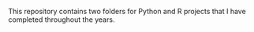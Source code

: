 This repository contains two folders for Python and R
projects that I have completed throughout the years. 
